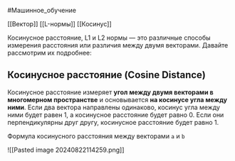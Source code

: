 #Машинное_обучение 

[[Вектор]]
[[L-нормы]]
[[Косинус]]

Косинусное расстояние, L1 и L2 нормы — это различные способы измерения расстояния или различия между двумя векторами. Давайте рассмотрим их подробнее:
## Косинусное расстояние (Cosine Distance)

Косинусное расстояние измеряет **угол между двумя векторами в многомерном пространстве** и основывается **на косинусе угла между ними**. Если два вектора направлены одинаково, косинус угла между ними будет равен 1, а косинусное расстояние будет равно 0. Если они перпендикулярны друг другу, косинусное расстояние будет равно 1.

Формула косинусного расстояния между векторами `a` и `b`

![[Pasted image 20240822114259.png]]

